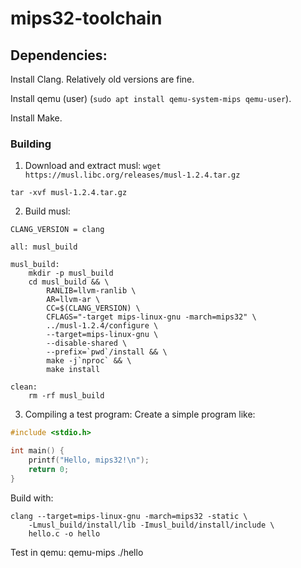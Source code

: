 # mips32-toolchain
## Dependencies:
Install Clang. Relatively old versions are fine.

Install qemu (user) (`sudo apt install qemu-system-mips qemu-user`).

Install Make.


### Building
1. Download and extract musl:
`wget https://musl.libc.org/releases/musl-1.2.4.tar.gz`

`tar -xvf musl-1.2.4.tar.gz`

2. Build musl:
```
CLANG_VERSION = clang

all: musl_build

musl_build:
	mkdir -p musl_build
	cd musl_build && \
		RANLIB=llvm-ranlib \
		AR=llvm-ar \
		CC=$(CLANG_VERSION) \
		CFLAGS="-target mips-linux-gnu -march=mips32" \
		../musl-1.2.4/configure \
		--target=mips-linux-gnu \
		--disable-shared \
		--prefix=`pwd`/install && \
		make -j`nproc` && \
		make install

clean:
	rm -rf musl_build

```

3. Compiling a test program:
Create a simple program like:
```C
#include <stdio.h>

int main() {
    printf("Hello, mips32!\n");
    return 0;
}
```
Build with:
```
clang --target=mips-linux-gnu -march=mips32 -static \
    -Lmusl_build/install/lib -Imusl_build/install/include \
    hello.c -o hello
```

Test in qemu:
qemu-mips ./hello
